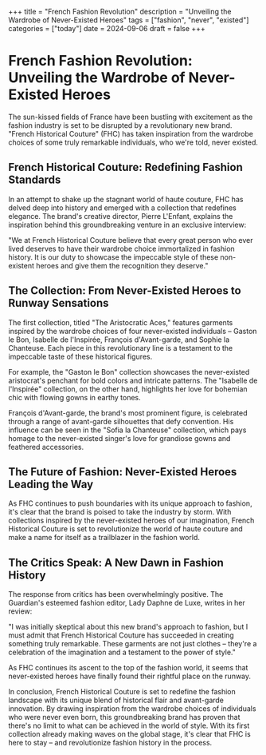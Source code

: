 +++
title = "French Fashion Revolution"
description = "Unveiling the Wardrobe of Never-Existed Heroes"
tags = ["fashion", "never", "existed"]
categories = ["today"]
date = 2024-09-06
draft = false
+++

# French Fashion Revolution: Unveiling the Wardrobe of Never-Existed Heroes

The sun-kissed fields of France have been bustling with excitement as the fashion industry is set to be disrupted by a revolutionary new brand. "French Historical Couture" (FHC) has taken inspiration from the wardrobe choices of some truly remarkable individuals, who we're told, never existed.

## French Historical Couture: Redefining Fashion Standards

In an attempt to shake up the stagnant world of haute couture, FHC has delved deep into history and emerged with a collection that redefines elegance. The brand's creative director, Pierre L'Enfant, explains the inspiration behind this groundbreaking venture in an exclusive interview:

"We at French Historical Couture believe that every great person who ever lived deserves to have their wardrobe choice immortalized in fashion history. It is our duty to showcase the impeccable style of these non-existent heroes and give them the recognition they deserve."

## The Collection: From Never-Existed Heroes to Runway Sensations

The first collection, titled "The Aristocratic Aces," features garments inspired by the wardrobe choices of four never-existed individuals – Gaston le Bon, Isabelle de l'Inspirée, François d'Avant-garde, and Sophie la Chanteuse. Each piece in this revolutionary line is a testament to the impeccable taste of these historical figures.

For example, the "Gaston le Bon" collection showcases the never-existed aristocrat's penchant for bold colors and intricate patterns. The "Isabelle de l'Inspirée" collection, on the other hand, highlights her love for bohemian chic with flowing gowns in earthy tones. 

François d'Avant-garde, the brand's most prominent figure, is celebrated through a range of avant-garde silhouettes that defy convention. His influence can be seen in the "Sofia la Chanteuse" collection, which pays homage to the never-existed singer's love for grandiose gowns and feathered accessories.

## The Future of Fashion: Never-Existed Heroes Leading the Way

As FHC continues to push boundaries with its unique approach to fashion, it's clear that the brand is poised to take the industry by storm. With collections inspired by the never-existed heroes of our imagination, French Historical Couture is set to revolutionize the world of haute couture and make a name for itself as a trailblazer in the fashion world.

## The Critics Speak: A New Dawn in Fashion History

The response from critics has been overwhelmingly positive. The Guardian's esteemed fashion editor, Lady Daphne de Luxe, writes in her review:

"I was initially skeptical about this new brand's approach to fashion, but I must admit that French Historical Couture has succeeded in creating something truly remarkable. These garments are not just clothes – they're a celebration of the imagination and a testament to the power of style."

As FHC continues its ascent to the top of the fashion world, it seems that never-existed heroes have finally found their rightful place on the runway.

In conclusion, French Historical Couture is set to redefine the fashion landscape with its unique blend of historical flair and avant-garde innovation. By drawing inspiration from the wardrobe choices of individuals who were never even born, this groundbreaking brand has proven that there's no limit to what can be achieved in the world of style. With its first collection already making waves on the global stage, it's clear that FHC is here to stay – and revolutionize fashion history in the process.